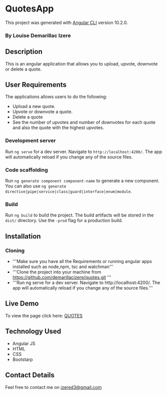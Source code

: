 # QuotesApp

This project was generated with [Angular CLI](https://github.com/angular/angular-cli) version 10.2.0.

### By Louise Demarillac Izere

## Description
This is an angular application that allows you to upload, upvote, downvote or delete a quote.

## User Requirements
The applications allows users to do the following:

+ Upload a new quote.
+ Upvote or downvote a quote.
+ Delete a quote
+ See the number of upvotes and number of downvotes for each quote and also the quote with the highest upvotes.

### Development server

Run `ng serve` for a dev server. Navigate to `http://localhost:4200/`. The app will automatically reload if you change any of the source files.

### Code scaffolding

Run `ng generate component component-name` to generate a new component. You can also use `ng generate directive|pipe|service|class|guard|interface|enum|module`.

### Build

Run `ng build` to build the project. The build artifacts will be stored in the `dist/` directory. Use the `-prod` flag for a production build.

## Installation
### Cloning
+ '''Make sure you have all the Requirements or running angular apps installed such as node,npm, tsc and watchman'''
+ '''Clone the project into your machine from https://github.com/demarillacizere/quotes.git '''
+ '''Run ng serve for a dev server. Navigate to http://localhost:4200/. The app will automatically reload if you change any of the source files.'''


## Live Demo
To view the page click here: [QUOTES](https://demarillacizere.github.io/quotes/)

## Technology Used
+ Angular JS
+ HTML 
+ CSS
+ Bootstarp

## Contact Details
Feel free to contact me on izered3@gmail.com

